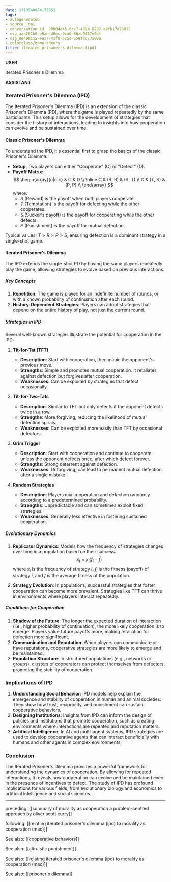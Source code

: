 ```yaml
---
date: 1719549024.73051
tags:
- autogenerated
- source__oai
- conversation_id__20004e45-6cc7-409a-8297-c8fb17d73012
- msg_aaa261b0-a8ae-46ec-9ca6-66ab9417e9ef
- msg_8e498115-ee27-43f8-ac5d-559fcc775806
- colorclass/game-theory
title: iterated prisoner's dilemma (ipd)
---
```


**USER**

Iterated Prisoner's Dilemma


**ASSISTANT**

### Iterated Prisoner's Dilemma (IPD)

The Iterated Prisoner's Dilemma (IPD) is an extension of the classic Prisoner's Dilemma (PD), where the game is played repeatedly by the same participants. This setup allows for the development of strategies that consider the history of interactions, leading to insights into how cooperation can evolve and be sustained over time. 

#### Classic Prisoner's Dilemma

To understand the IPD, it's essential first to grasp the basics of the classic Prisoner's Dilemma:

- **Setup**: Two players can either "Cooperate" (C) or "Defect" (D).
- **Payoff Matrix**:
  $$
  \begin{array}{c|c|c}
    & C & D \\
    \hline
    C & (R, R) & (S, T) \\
    D & (T, S) & (P, P) \\
  \end{array}
  $$
  where:
  - $R$ (Reward) is the payoff when both players cooperate.
  - $T$ (Temptation) is the payoff for defecting while the other cooperates.
  - $S$ (Sucker's payoff) is the payoff for cooperating while the other defects.
  - $P$ (Punishment) is the payoff for mutual defection.

Typical values: $T > R > P > S$, ensuring defection is a dominant strategy in a single-shot game.

#### Iterated Prisoner's Dilemma

The IPD extends the single-shot PD by having the same players repeatedly play the game, allowing strategies to evolve based on previous interactions.

##### Key Concepts

1. **Repetition**: The game is played for an indefinite number of rounds, or with a known probability of continuation after each round.
2. **History-Dependent Strategies**: Players can adopt strategies that depend on the entire history of play, not just the current round.

##### Strategies in IPD

Several well-known strategies illustrate the potential for cooperation in the IPD:

1. **Tit-for-Tat (TFT)**
   - **Description**: Start with cooperation, then mimic the opponent's previous move.
   - **Strengths**: Simple and promotes mutual cooperation. It retaliates against defection but forgives after cooperation.
   - **Weaknesses**: Can be exploited by strategies that defect occasionally.

2. **Tit-for-Two-Tats**
   - **Description**: Similar to TFT but only defects if the opponent defects twice in a row.
   - **Strengths**: More forgiving, reducing the likelihood of mutual defection spirals.
   - **Weaknesses**: Can be exploited more easily than TFT by occasional defectors.

3. **Grim Trigger**
   - **Description**: Start with cooperation and continue to cooperate unless the opponent defects once, after which defect forever.
   - **Strengths**: Strong deterrent against defection.
   - **Weaknesses**: Unforgiving, can lead to permanent mutual defection after a single mistake.

4. **Random Strategies**
   - **Description**: Players mix cooperation and defection randomly according to a predetermined probability.
   - **Strengths**: Unpredictable and can sometimes exploit fixed strategies.
   - **Weaknesses**: Generally less effective in fostering sustained cooperation.

##### Evolutionary Dynamics

1. **Replicator Dynamics**: Models how the frequency of strategies changes over time in a population based on their success.
   $$
   \dot{x}_i = x_i \left( f_i - \bar{f} \right)
   $$
   where $x_i$ is the frequency of strategy $i$, $f_i$ is the fitness (payoff) of strategy $i$, and $\bar{f}$ is the average fitness of the population.

2. **Strategy Evolution**: In populations, successful strategies that foster cooperation can become more prevalent. Strategies like TFT can thrive in environments where players interact repeatedly.

##### Conditions for Cooperation

1. **Shadow of the Future**: The longer the expected duration of interaction (i.e., higher probability of continuation), the more likely cooperation is to emerge. Players value future payoffs more, making retaliation for defection more significant.
2. **Communication and Reputation**: When players can communicate or have reputations, cooperative strategies are more likely to emerge and be maintained.
3. **Population Structure**: In structured populations (e.g., networks or groups), clusters of cooperators can protect themselves from defectors, promoting the stability of cooperation.

### Implications of IPD

1. **Understanding Social Behavior**: IPD models help explain the emergence and stability of cooperation in human and animal societies. They show how trust, reciprocity, and punishment can sustain cooperative behaviors.
2. **Designing Institutions**: Insights from IPD can inform the design of policies and institutions that promote cooperation, such as creating environments where interactions are repeated and reputation matters.
3. **Artificial Intelligence**: In AI and multi-agent systems, IPD strategies are used to develop cooperative agents that can interact beneficially with humans and other agents in complex environments.

### Conclusion

The Iterated Prisoner's Dilemma provides a powerful framework for understanding the dynamics of cooperation. By allowing for repeated interactions, it reveals how cooperation can evolve and be maintained even in the presence of incentives to defect. The study of IPD has profound implications for various fields, from evolutionary biology and economics to artificial intelligence and social sciences.


---

preceding: [[summary of morality as cooperation a problem-centred approach by oliver scott curry]]  


following: [[relating iterated prisoner's dilemma (ipd) to morality as cooperation (mac)]]

See also: [[cooperative behaviors]]


See also: [[altruistic punishment]]


See also: [[relating iterated prisoner's dilemma (ipd) to morality as cooperation (mac)]]


See also: [[prisoner's dilemma]]